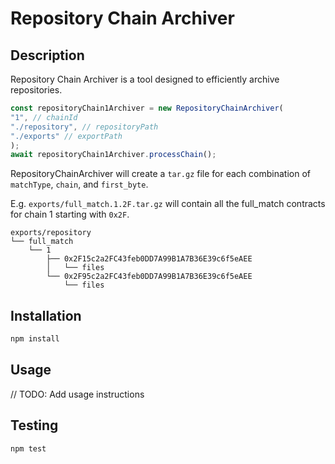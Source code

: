 # Repository Chain Archiver

## Description

Repository Chain Archiver is a tool designed to efficiently archive repositories. 

```ts
const repositoryChain1Archiver = new RepositoryChainArchiver(
"1", // chainId
"./repository", // repositoryPath
"./exports" // exportPath
);
await repositoryChain1Archiver.processChain();
```

RepositoryChainArchiver will create a `tar.gz` file for each combination of `matchType`, `chain`, and `first_byte`. 

E.g. `exports/full_match.1.2F.tar.gz` will contain all the full_match contracts for chain 1 starting with `0x2F`.
```
exports/repository
└── full_match
    └── 1
        ├── 0x2F15c2a2FC43feb0DD7A99B1A7B36E39c6f5eAEE
        │   └── files
        └── 0x2F95c2a2FC43feb0DD7A99B1A7B36E39c6f5eAEE
            └── files
```

## Installation

```bash
npm install
```

## Usage


// TODO: Add usage instructions

## Testing

```bash
npm test
```
